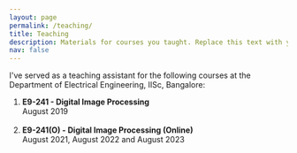 ```yaml
---
layout: page
permalink: /teaching/
title: Teaching
description: Materials for courses you taught. Replace this text with your description.
nav: false
---
```


I've served as a teaching assistant for the following courses at the Department of Electrical Engineering, IISc, Bangalore:

1. **E9-241 - Digital Image Processing** <br>
   August 2019 <br><br>
2. **E9-241(O) - Digital Image Processing (Online)** <br>
   August 2021, August 2022 and August 2023 <br><br>
